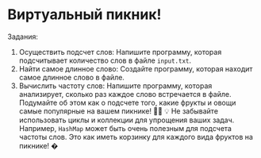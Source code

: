 # Виртуальный пикник!

Задания:
1. Осуществить подсчет слов:
Напишите программу, которая подсчитывает количество слов в
файле `input.txt`.
2. Найти самое длинное слово:
Создайте программу, которая находит самое длинное слово в
файле.
3. Вычислить частоту слов:
Напишите программу, которая анализирует, сколько раз каждое
слово встречается в файле. Подумайте об этом как о подсчете того,
какие фрукты и овощи самые популярные на вашем пикнике! 🍇🍉
💡 Не забывайте использовать циклы и коллекции для упрощения ваших
задач. Например, `HashMap` может быть очень полезным для подсчета
частоты слов. Это как иметь корзинку для каждого вида фруктов на
пикнике! �